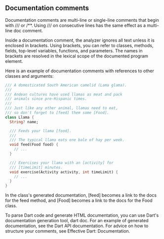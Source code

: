 

## Documentation comments

Documentation comments are multi-line or single-line comments that begin with /// or /**. Using /// on consecutive lines has the same effect as a multi-line doc comment.

Inside a documentation comment, the analyzer ignores all text unless it is enclosed in brackets. Using brackets, you can refer to classes, methods, fields, top-level variables, functions, and parameters. The names in brackets are resolved in the lexical scope of the documented program element.

Here is an example of documentation comments with references to other classes and arguments:

```dart
/// A domesticated South American camelid (Lama glama).
///
/// Andean cultures have used llamas as meat and pack
/// animals since pre-Hispanic times.
///
/// Just like any other animal, llamas need to eat,
/// so don't forget to [feed] them some [Food].
class Llama {
  String? name;

  /// Feeds your llama [food].
  ///
  /// The typical llama eats one bale of hay per week.
  void feed(Food food) {
    // ...
  }

  /// Exercises your llama with an [activity] for
  /// [timeLimit] minutes.
  void exercise(Activity activity, int timeLimit) {
    // ...
  }
}
```

In the class's generated documentation, [feed] becomes a link to the docs for the feed method, and [Food] becomes a link to the docs for the Food class.

To parse Dart code and generate HTML documentation, you can use Dart's documentation generation tool, dart doc. For an example of generated documentation, see the Dart API documentation. For advice on how to structure your comments, see Effective Dart: Documentation.